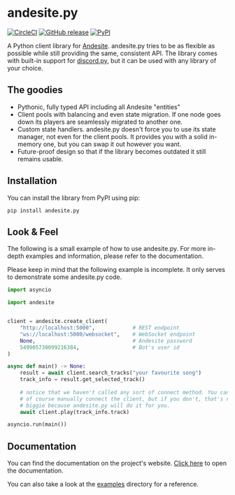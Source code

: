 # andesite.py
[![CircleCI](https://circleci.com/gh/gieseladev/andesite.py.svg?style=svg)](https://circleci.com/gh/gieseladev/andesite.py)
[![GitHub release](https://img.shields.io/github/tag/gieseladev/andesite.py.svg)](https://github.com/gieseladev/andesite.py/releases/latest)
[![PyPI](https://img.shields.io/pypi/v/andesite.py.svg)](https://pypi.org/project/andesite.py)

A Python client library for [Andesite](https://github.com/natanbc/andesite-node).
andesite.py tries to be as flexible as possible while still providing the same,
consistent API.
The library comes with built-in support for [discord.py](https://github.com/Rapptz/discord.py),
but it can be used with any library of your choice.

## The goodies
- Pythonic, fully typed API including all Andesite "entities"
- Client pools with balancing and even state migration. If one node goes down
its players are seamlessly migrated to another one.
- Custom state handlers. andesite.py doesn't force you to use its state manager,
not even for the client pools. It provides you with a solid in-memory one, but
you can swap it out however you want.
- Future-proof design so that if the library becomes outdated it still remains
usable.

## Installation

You can install the library from PyPI using pip:
```shell
pip install andesite.py
```

## Look & Feel

The following is a small example of how to use andesite.py. For more
in-depth examples and information, please refer to the documentation.

Please keep in mind that the following example is incomplete. It only
serves to demonstrate some andesite.py code.

```python
import asyncio

import andesite


client = andesite.create_client(
    "http://localhost:5000",            # REST endpoint
    "ws://localhost:5000/websocket",    # WebSocket endpoint
    None,                               # Andesite password
    549905730099216384,                 # Bot's user id
)

async def main() -> None:
    result = await client.search_tracks("your favourite song")
    track_info = result.get_selected_track()
    
    # notice that we haven't called any sort of connect method. You can
    # of course manually connect the client, but if you don't, that's no
    # biggie because andesite.py will do it for you.
    await client.play(track_info.track)

asyncio.run(main())
```

## Documentation
You can find the documentation on the project's website.
[Click here](https://giesela.dev/andesite/) to open the
documentation.

You can also take a look at the [examples](examples) directory
for a reference.